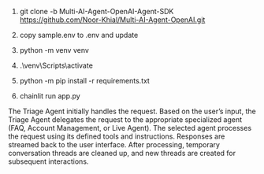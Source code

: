 1. git clone -b Multi-AI-Agent-OpenAI-Agent-SDK https://github.com/Noor-Khial/Multi-AI-Agent-OpenAI.git

2. copy sample.env to .env and update

3. python -m venv venv

4. .\venv\Scripts\activate

5. python -m pip install -r requirements.txt

6. chainlit run app.py

The Triage Agent initially handles the request.
Based on the user’s input, the Triage Agent delegates the request to the appropriate specialized agent (FAQ, Account Management, or Live Agent).
The selected agent processes the request using its defined tools and instructions.
Responses are streamed back to the user interface.
After processing, temporary conversation threads are cleaned up, and new threads are created for subsequent interactions.
